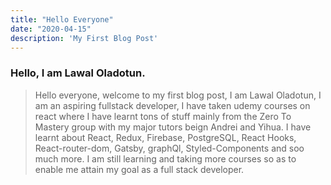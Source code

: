 ```yaml
---
title: "Hello Everyone"
date: "2020-04-15"
description: 'My First Blog Post'
---
```

### Hello, I am Lawal Oladotun.



> Hello everyone, welcome to my first blog post, I am Lawal Oladotun, I am 
> an aspiring fullstack developer, I have taken udemy courses on react where I have learnt tons of 
> stuff mainly from the Zero To Mastery group with my major tutors beign Andrei and Yihua. 
> I have learnt about React, Redux, Firebase, PostgreSQL, React Hooks, React-router-dom, Gatsby,
> graphQl, Styled-Components and soo much more. I am still learning and taking more courses so as to enable 
> me attain my goal as a full stack developer.
